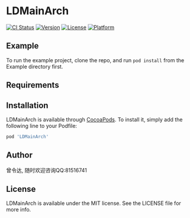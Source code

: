 # LDMainArch

[![CI Status](http://img.shields.io/travis/81516741@qq.com/LDMainArch.svg?style=flat)](https://travis-ci.org/81516741@qq.com/LDMainArch)
[![Version](https://img.shields.io/cocoapods/v/LDMainArch.svg?style=flat)](http://cocoapods.org/pods/LDMainArch)
[![License](https://img.shields.io/cocoapods/l/LDMainArch.svg?style=flat)](http://cocoapods.org/pods/LDMainArch)
[![Platform](https://img.shields.io/cocoapods/p/LDMainArch.svg?style=flat)](http://cocoapods.org/pods/LDMainArch)

## Example

To run the example project, clone the repo, and run `pod install` from the Example directory first.

## Requirements

## Installation

LDMainArch is available through [CocoaPods](http://cocoapods.org). To install
it, simply add the following line to your Podfile:

```ruby
pod 'LDMainArch'
```

## Author

曾令达, 随时欢迎咨询QQ:81516741

## License

LDMainArch is available under the MIT license. See the LICENSE file for more info.

